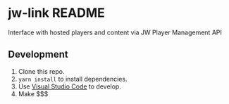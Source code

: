 # jw-link README

Interface with hosted players and content via JW Player Management API

## Development

1. Clone this repo.
2. `yarn install` to install dependencies.
3. Use [Visual Studio Code](https://code.visualstudio.com) to develop.
4. Make $$$
